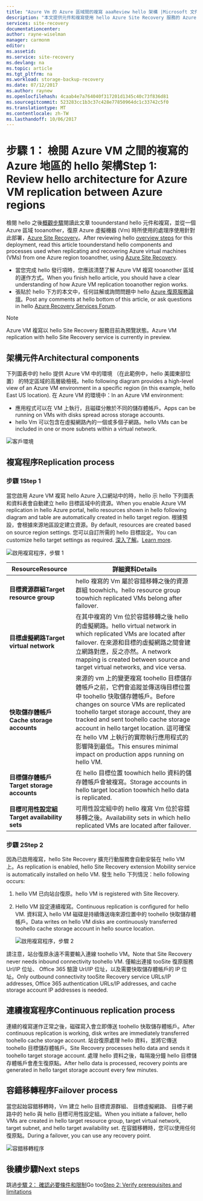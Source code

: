 ```yaml
---
title: "Azure Vm 的 Azure 區域間的複寫 aaaReview hello 架構 |Microsoft 文件"
description: "本文提供元件和複寫使用 hello Azure Site Recovery 服務的 Azure 區域之間的 Azure Vm 時使用的架構的概觀。"
services: site-recovery
documentationcenter: 
author: rayne-wiselman
manager: carmonm
editor: 
ms.assetid: 
ms.service: site-recovery
ms.devlang: na
ms.topic: article
ms.tgt_pltfrm: na
ms.workload: storage-backup-recovery
ms.date: 07/12/2017
ms.author: raynew
ms.openlocfilehash: 4caab4e7a764040f317201d1345c40c73f836d81
ms.sourcegitcommit: 523283cc1b3c37c428e77850964dc1c33742c5f0
ms.translationtype: MT
ms.contentlocale: zh-TW
ms.lasthandoff: 10/06/2017
---
```

# <a name="step-1-review-hello-architecture-for-azure-vm-replication-between-azure-regions"></a><span data-ttu-id="12abd-103">步驟 1： 檢閱 Azure VM 之間的複寫的 Azure 地區的 hello 架構</span><span class="sxs-lookup"><span data-stu-id="12abd-103">Step 1: Review hello architecture for Azure VM replication between Azure regions</span></span>


<span data-ttu-id="12abd-104">檢閱 hello 之後[概觀步驟](azure-to-azure-walkthrough-overview.md)閱讀此文章 toounderstand hello 元件和複寫，並從一個 Azure 區域 tooanother，復原 Azure 虛擬機器 (Vm) 時所使用的處理序使用針對此部署，[Azure Site Recovery](site-recovery-overview.md)。</span><span class="sxs-lookup"><span data-stu-id="12abd-104">After reviewing hello [overview steps](azure-to-azure-walkthrough-overview.md) for this deployment, read this article toounderstand hello components and processes used when replicating and recovering Azure virtual machines (VMs) from one Azure region tooanother, using [Azure Site Recovery](site-recovery-overview.md).</span></span>

- <span data-ttu-id="12abd-105">當您完成 hello 發行項時，您應該清楚了解 Azure VM 複寫 tooanother 區域的運作方式。</span><span class="sxs-lookup"><span data-stu-id="12abd-105">When you finish hello article, you should have a clear understanding of how Azure VM replication tooanother region works.</span></span>
- <span data-ttu-id="12abd-106">張貼於 hello 下方的本文中，任何註解或詢問問題中 hello [Azure 復原服務論壇](https://social.msdn.microsoft.com/forums/azure/home?forum=hypervrecovmgr)。</span><span class="sxs-lookup"><span data-stu-id="12abd-106">Post any comments at hello bottom of this article, or ask questions in hello [Azure Recovery Services Forum](https://social.msdn.microsoft.com/forums/azure/home?forum=hypervrecovmgr).</span></span>

>[!NOTE]
><span data-ttu-id="12abd-107">Azure VM 複寫以 hello Site Recovery 服務目前為預覽狀態。</span><span class="sxs-lookup"><span data-stu-id="12abd-107">Azure VM replication with hello Site Recovery service is currently in preview.</span></span>



## <a name="architectural-components"></a><span data-ttu-id="12abd-108">架構元件</span><span class="sxs-lookup"><span data-stu-id="12abd-108">Architectural components</span></span>

<span data-ttu-id="12abd-109">下列圖表中的 hello 提供 Azure VM 中的環境 （在此範例中，hello 美國東部位置） 的特定區域的高層級檢視。</span><span class="sxs-lookup"><span data-stu-id="12abd-109">hello following diagram provides a high-level view of an Azure VM environment in a specific region (in this example, hello East US location).</span></span> <span data-ttu-id="12abd-110">在 Azure VM 的環境中：</span><span class="sxs-lookup"><span data-stu-id="12abd-110">In an Azure VM environment:</span></span>
- <span data-ttu-id="12abd-111">應用程式可以在 VM 上執行，且磁碟分散於不同的儲存體帳戶。</span><span class="sxs-lookup"><span data-stu-id="12abd-111">Apps can be running on VMs with disks spread across storage accounts.</span></span>
- <span data-ttu-id="12abd-112">hello Vm 可以包含在虛擬網路內的一個或多個子網路。</span><span class="sxs-lookup"><span data-stu-id="12abd-112">hello VMs can be included in one or more subnets within a virtual network.</span></span>

![客戶環境](./media/azure-to-azure-walkthrough-architecture/source-environment.png)

## <a name="replication-process"></a><span data-ttu-id="12abd-114">複寫程序</span><span class="sxs-lookup"><span data-stu-id="12abd-114">Replication process</span></span>

### <a name="step-1"></a><span data-ttu-id="12abd-115">步驟 1</span><span class="sxs-lookup"><span data-stu-id="12abd-115">Step 1</span></span>

<span data-ttu-id="12abd-116">當您啟用 Azure VM 複寫 hello Azure 入口網站中的時，hello 示 hello 下列圖表和資料表會自動建立 hello 目標區域中的資源。</span><span class="sxs-lookup"><span data-stu-id="12abd-116">When you enable Azure VM replication in hello Azure portal, hello resources shown in hello following diagram and table are automatically created in hello target region.</span></span> <span data-ttu-id="12abd-117">根據預設，會根據來源地區設定建立資源。</span><span class="sxs-lookup"><span data-stu-id="12abd-117">By default, resources are created based on source region settings.</span></span> <span data-ttu-id="12abd-118">您可以自訂所需的 hello 目標設定。</span><span class="sxs-lookup"><span data-stu-id="12abd-118">You can customize hello target settings as required.</span></span> <span data-ttu-id="12abd-119">[深入了解](site-recovery-replicate-azure-to-azure.md)。</span><span class="sxs-lookup"><span data-stu-id="12abd-119">[Learn more](site-recovery-replicate-azure-to-azure.md).</span></span>

![啟用複寫程序，步驟 1](./media/azure-to-azure-walkthrough-architecture/enable-replication-step-1.png)

<span data-ttu-id="12abd-121">**Resource**</span><span class="sxs-lookup"><span data-stu-id="12abd-121">**Resource**</span></span> | <span data-ttu-id="12abd-122">**詳細資料**</span><span class="sxs-lookup"><span data-stu-id="12abd-122">**Details**</span></span>
--- | ---
<span data-ttu-id="12abd-123">**目標資源群組**</span><span class="sxs-lookup"><span data-stu-id="12abd-123">**Target resource group**</span></span> | <span data-ttu-id="12abd-124">hello 複寫的 Vm 屬於容錯移轉之後的資源群組 toowhich。</span><span class="sxs-lookup"><span data-stu-id="12abd-124">hello resource group toowhich replicated VMs belong after failover.</span></span>
<span data-ttu-id="12abd-125">**目標虛擬網路**</span><span class="sxs-lookup"><span data-stu-id="12abd-125">**Target virtual network**</span></span> | <span data-ttu-id="12abd-126">在其中複寫的 Vm 位於容錯移轉之後 hello 的虛擬網路。</span><span class="sxs-lookup"><span data-stu-id="12abd-126">hello virtual network in which replicated VMs are located after failover.</span></span> <span data-ttu-id="12abd-127">在來源和目標的虛擬網路之間會建立網路對應，反之亦然。</span><span class="sxs-lookup"><span data-stu-id="12abd-127">A network mapping is created between source and target virtual networks, and vice versa.</span></span>
<span data-ttu-id="12abd-128">**快取儲存體帳戶**</span><span class="sxs-lookup"><span data-stu-id="12abd-128">**Cache storage accounts**</span></span> | <span data-ttu-id="12abd-129">來源的 vm 上的變更複寫 toohello 目標儲存體帳戶之前，它們會追蹤並傳送嗨目標位置中 toohello 快取儲存體帳戶。</span><span class="sxs-lookup"><span data-stu-id="12abd-129">Before changes on source VMs are replicated toohello target storage account, they are tracked and sent toohello cache storage account in hello target location.</span></span> <span data-ttu-id="12abd-130">這可確保在 hello VM 上執行的實際執行應用程式的影響降到最低。</span><span class="sxs-lookup"><span data-stu-id="12abd-130">This ensures minimal impact on production apps running on hello VM.</span></span>
<span data-ttu-id="12abd-131">**目標儲存體帳戶**</span><span class="sxs-lookup"><span data-stu-id="12abd-131">**Target storage accounts**</span></span>  | <span data-ttu-id="12abd-132">在 hello 目標位置 toowhich hello 資料的儲存體帳戶會被複寫。</span><span class="sxs-lookup"><span data-stu-id="12abd-132">Storage accounts in hello target location toowhich hello data is replicated.</span></span>
<span data-ttu-id="12abd-133">**目標可用性設定組**</span><span class="sxs-lookup"><span data-stu-id="12abd-133">**Target availability sets**</span></span>  | <span data-ttu-id="12abd-134">可用性設定組中的 hello 複寫 Vm 位於容錯移轉之後。</span><span class="sxs-lookup"><span data-stu-id="12abd-134">Availability sets in which hello replicated VMs are located after failover.</span></span>

### <a name="step-2"></a><span data-ttu-id="12abd-135">步驟 2</span><span class="sxs-lookup"><span data-stu-id="12abd-135">Step 2</span></span>

<span data-ttu-id="12abd-136">因為已啟用複寫，hello Site Recovery 擴充行動服務會自動安裝在 hello VM 上。</span><span class="sxs-lookup"><span data-stu-id="12abd-136">As replication is enabled, hello Site Recovery extension Mobility service is automatically installed on hello VM.</span></span> <span data-ttu-id="12abd-137">發生 hello 下列情況：</span><span class="sxs-lookup"><span data-stu-id="12abd-137">hello following occurs:</span></span>

1. <span data-ttu-id="12abd-138">hello VM 已向站台復原。</span><span class="sxs-lookup"><span data-stu-id="12abd-138">hello VM is registered with Site Recovery.</span></span>

2. <span data-ttu-id="12abd-139">Hello VM 設定連續複寫。</span><span class="sxs-lookup"><span data-stu-id="12abd-139">Continuous replication is configured for hello VM.</span></span> <span data-ttu-id="12abd-140">資料寫入 hello VM 磁碟是持續傳送嗨來源位置中的 toohello 快取儲存體帳戶。</span><span class="sxs-lookup"><span data-stu-id="12abd-140">Data writes on hello VM disks are continuously transferred toohello cache storage account in hello source location.</span></span>

   ![啟用複寫程序，步驟 2](./media/azure-to-azure-walkthrough-architecture/enable-replication-step-2.png)

  
  <span data-ttu-id="12abd-142">請注意，站台復原永遠不需要輸入連線 toohello VM。</span><span class="sxs-lookup"><span data-stu-id="12abd-142">Note that Site Recovery never needs inbound connectivity toohello VM.</span></span> <span data-ttu-id="12abd-143">僅輸出連接 tooSite 復原服務 Url/IP 位址、 Office 365 驗證 Url/IP 位址，以及需要快取儲存體帳戶的 IP 位址。</span><span class="sxs-lookup"><span data-stu-id="12abd-143">Only outbound connectivity tooSite Recovery service URLs/IP addresses, Office 365 authentication URLs/IP addresses, and cache storage account IP addresses is needed.</span></span> 

## <a name="continuous-replication-process"></a><span data-ttu-id="12abd-144">連續複寫程序</span><span class="sxs-lookup"><span data-stu-id="12abd-144">Continuous replication process</span></span>

<span data-ttu-id="12abd-145">連續的複寫運作正常之後，磁碟寫入會立即傳送 toohello 快取儲存體帳戶。</span><span class="sxs-lookup"><span data-stu-id="12abd-145">After continuous replication is working, disk writes are immediately transferred toohello cache storage account.</span></span> <span data-ttu-id="12abd-146">站台復原處理 hello 資料，並將它傳送 toohello 目標儲存體帳戶。</span><span class="sxs-lookup"><span data-stu-id="12abd-146">Site Recovery processes hello data and sends it toohello target storage account.</span></span> <span data-ttu-id="12abd-147">處理 hello 資料之後，每隔幾分鐘 hello 目標儲存體帳戶會產生復原點。</span><span class="sxs-lookup"><span data-stu-id="12abd-147">After hello data is processed, recovery points are generated in hello target storage account every few minutes.</span></span>

## <a name="failover-process"></a><span data-ttu-id="12abd-148">容錯移轉程序</span><span class="sxs-lookup"><span data-stu-id="12abd-148">Failover process</span></span>

<span data-ttu-id="12abd-149">當您起始容錯移轉時，Vm 建立 hello 目標資源群組、 目標虛擬網路、 目標子網路中的 hello 與 hello 目標可用性設定組。</span><span class="sxs-lookup"><span data-stu-id="12abd-149">When you initiate a failover, hello VMs are created in hello target resource group, target virtual network, target subnet, and hello target availability set.</span></span> <span data-ttu-id="12abd-150">在容錯移轉時，您可以使用任何復原點。</span><span class="sxs-lookup"><span data-stu-id="12abd-150">During a failover, you can use any recovery point.</span></span>

![容錯移轉程序](./media/azure-to-azure-walkthrough-architecture/failover.png)

## <a name="next-steps"></a><span data-ttu-id="12abd-152">後續步驟</span><span class="sxs-lookup"><span data-stu-id="12abd-152">Next steps</span></span>

<span data-ttu-id="12abd-153">跳過[步驟 2： 確認必要條件和限制](azure-to-azure-walkthrough-prerequisites.md)</span><span class="sxs-lookup"><span data-stu-id="12abd-153">Go too[Step 2: Verify prerequisites and limitations](azure-to-azure-walkthrough-prerequisites.md)</span></span>
